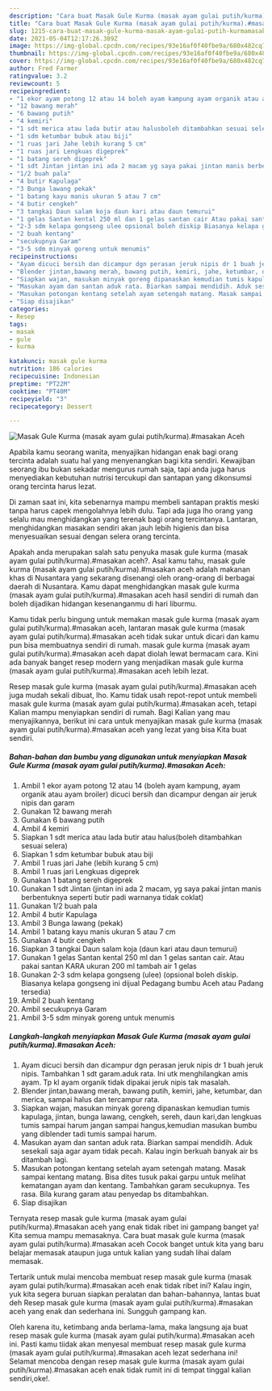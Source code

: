 ```yaml
---
description: "Cara buat Masak Gule Kurma (masak ayam gulai putih/kurma).#masakan Aceh yang lezat Untuk Jualan"
title: "Cara buat Masak Gule Kurma (masak ayam gulai putih/kurma).#masakan Aceh yang lezat Untuk Jualan"
slug: 1215-cara-buat-masak-gule-kurma-masak-ayam-gulai-putih-kurmamasakan-aceh-yang-lezat-untuk-jualan
date: 2021-05-04T12:17:26.389Z
image: https://img-global.cpcdn.com/recipes/93e16af0f40fbe9a/680x482cq70/masak-gule-kurma-masak-ayam-gulai-putihkurmamasakan-aceh-foto-resep-utama.jpg
thumbnail: https://img-global.cpcdn.com/recipes/93e16af0f40fbe9a/680x482cq70/masak-gule-kurma-masak-ayam-gulai-putihkurmamasakan-aceh-foto-resep-utama.jpg
cover: https://img-global.cpcdn.com/recipes/93e16af0f40fbe9a/680x482cq70/masak-gule-kurma-masak-ayam-gulai-putihkurmamasakan-aceh-foto-resep-utama.jpg
author: Fred Farmer
ratingvalue: 3.2
reviewcount: 5
recipeingredient:
- "1 ekor ayam potong 12 atau 14 boleh ayam kampung ayam organik atau ayam broiler dicuci bersih dan dicampur dengan air jeruk nipis dan garam"
- "12 bawang merah"
- "6 bawang putih"
- "4 kemiri"
- "1 sdt merica atau lada butir atau halusboleh ditambahkan sesuai selera"
- "1 sdm ketumbar bubuk atau biji"
- "1 ruas jari Jahe lebih kurang 5 cm"
- "1 ruas jari Lengkuas digeprek"
- "1 batang sereh digeprek"
- "1 sdt Jintan jintan ini ada 2 macam yg saya pakai jintan manis berbentuknya seperti butir padi warnanya tidak coklat"
- "1/2 buah pala"
- "4 butir Kapulaga"
- "3 Bunga lawang pekak"
- "1 batang kayu manis ukuran 5 atau 7 cm"
- "4 butir cengkeh"
- "3 tangkai Daun salam koja daun kari atau daun temurui"
- "1 gelas Santan kental 250 ml dan 1 gelas santan cair Atau pakai santan KARA ukuran 200 ml tambah air 1 gelas"
- "2-3 sdm kelapa gongseng ulee opsional boleh diskip Biasanya kelapa gongseng ini dijual Pedagang bumbu Aceh atau Padang tersedia"
- "2 buah kentang"
- "secukupnya Garam"
- "3-5 sdm minyak goreng untuk menumis"
recipeinstructions:
- "Ayam dicuci bersih dan dicampur dgn perasan jeruk nipis dr 1 buah jeruk nipis. Tambahkan 1 sdt garam.aduk rata. Ini utk menghilangkan amis ayam. Tp kl ayam organik tidak dipakai jeruk nipis tak masalah."
- "Blender jintan,bawang merah, bawang putih, kemiri, jahe, ketumbar, dan merica, sampai halus dan tercampur rata."
- "Siapkan wajan, masukan minyak goreng dipanaskan kemudian tumis kapulaga, jintan, bunga lawang, cengkeh, sereh, daun kari,dan lengkuas tumis sampai harum jangan sampai hangus,kemudian masukan bumbu yang diblender tadi tumis sampai harum."
- "Masukan ayam dan santan aduk rata. Biarkan sampai mendidih. Aduk sesekali saja agar ayam tidak pecah. Kalau ingin berkuah banyak air bs ditambah lagi."
- "Masukan potongan kentang setelah ayam setengah matang. Masak sampai kentang matang. Bisa dites tusuk pakai garpu untuk melihat kematangan ayam dan kentang. Tambahkan garam secukupnya. Tes rasa. Bila kurang garam atau penyedap bs ditambahkan."
- "Siap disajikan"
categories:
- Resep
tags:
- masak
- gule
- kurma

katakunci: masak gule kurma 
nutrition: 186 calories
recipecuisine: Indonesian
preptime: "PT22M"
cooktime: "PT40M"
recipeyield: "3"
recipecategory: Dessert

---
```



![Masak Gule Kurma (masak ayam gulai putih/kurma).#masakan Aceh](https://img-global.cpcdn.com/recipes/93e16af0f40fbe9a/680x482cq70/masak-gule-kurma-masak-ayam-gulai-putihkurmamasakan-aceh-foto-resep-utama.jpg)

Apabila kamu seorang wanita, menyajikan hidangan enak bagi orang tercinta adalah suatu hal yang menyenangkan bagi kita sendiri. Kewajiban seorang ibu bukan sekadar mengurus rumah saja, tapi anda juga harus menyediakan kebutuhan nutrisi tercukupi dan santapan yang dikonsumsi orang tercinta harus lezat.

Di zaman  saat ini, kita sebenarnya mampu membeli santapan praktis meski tanpa harus capek mengolahnya lebih dulu. Tapi ada juga lho orang yang selalu mau menghidangkan yang terenak bagi orang tercintanya. Lantaran, menghidangkan masakan sendiri akan jauh lebih higienis dan bisa menyesuaikan sesuai dengan selera orang tercinta. 



Apakah anda merupakan salah satu penyuka masak gule kurma (masak ayam gulai putih/kurma).#masakan aceh?. Asal kamu tahu, masak gule kurma (masak ayam gulai putih/kurma).#masakan aceh adalah makanan khas di Nusantara yang sekarang disenangi oleh orang-orang di berbagai daerah di Nusantara. Kamu dapat menghidangkan masak gule kurma (masak ayam gulai putih/kurma).#masakan aceh hasil sendiri di rumah dan boleh dijadikan hidangan kesenanganmu di hari liburmu.

Kamu tidak perlu bingung untuk memakan masak gule kurma (masak ayam gulai putih/kurma).#masakan aceh, lantaran masak gule kurma (masak ayam gulai putih/kurma).#masakan aceh tidak sukar untuk dicari dan kamu pun bisa membuatnya sendiri di rumah. masak gule kurma (masak ayam gulai putih/kurma).#masakan aceh dapat diolah lewat bermacam cara. Kini ada banyak banget resep modern yang menjadikan masak gule kurma (masak ayam gulai putih/kurma).#masakan aceh lebih lezat.

Resep masak gule kurma (masak ayam gulai putih/kurma).#masakan aceh juga mudah sekali dibuat, lho. Kamu tidak usah repot-repot untuk membeli masak gule kurma (masak ayam gulai putih/kurma).#masakan aceh, tetapi Kalian mampu menyiapkan sendiri di rumah. Bagi Kalian yang mau menyajikannya, berikut ini cara untuk menyajikan masak gule kurma (masak ayam gulai putih/kurma).#masakan aceh yang lezat yang bisa Kita buat sendiri.

<!--inarticleads1-->

##### Bahan-bahan dan bumbu yang digunakan untuk menyiapkan Masak Gule Kurma (masak ayam gulai putih/kurma).#masakan Aceh:

1. Ambil 1 ekor ayam potong 12 atau 14 (boleh ayam kampung, ayam organik atau ayam broiler) dicuci bersih dan dicampur dengan air jeruk nipis dan garam
1. Gunakan 12 bawang merah
1. Gunakan 6 bawang putih
1. Ambil 4 kemiri
1. Siapkan 1 sdt merica atau lada butir atau halus(boleh ditambahkan sesuai selera)
1. Siapkan 1 sdm ketumbar bubuk atau biji
1. Ambil 1 ruas jari Jahe (lebih kurang 5 cm)
1. Ambil 1 ruas jari Lengkuas digeprek
1. Gunakan 1 batang sereh digeprek
1. Gunakan 1 sdt Jintan (jintan ini ada 2 macam, yg saya pakai jintan manis berbentuknya seperti butir padi warnanya tidak coklat)
1. Gunakan 1/2 buah pala
1. Ambil 4 butir Kapulaga
1. Ambil 3 Bunga lawang (pekak)
1. Ambil 1 batang kayu manis ukuran 5 atau 7 cm
1. Gunakan 4 butir cengkeh
1. Siapkan 3 tangkai Daun salam koja (daun kari atau daun temurui)
1. Gunakan 1 gelas Santan kental 250 ml dan 1 gelas santan cair. Atau pakai santan KARA ukuran 200 ml tambah air 1 gelas
1. Gunakan 2-3 sdm kelapa gongseng (ulee) (opsional boleh diskip. Biasanya kelapa gongseng ini dijual Pedagang bumbu Aceh atau Padang tersedia)
1. Ambil 2 buah kentang
1. Ambil secukupnya Garam
1. Ambil 3-5 sdm minyak goreng untuk menumis




<!--inarticleads2-->

##### Langkah-langkah menyiapkan Masak Gule Kurma (masak ayam gulai putih/kurma).#masakan Aceh:

1. Ayam dicuci bersih dan dicampur dgn perasan jeruk nipis dr 1 buah jeruk nipis. Tambahkan 1 sdt garam.aduk rata. Ini utk menghilangkan amis ayam. Tp kl ayam organik tidak dipakai jeruk nipis tak masalah.
1. Blender jintan,bawang merah, bawang putih, kemiri, jahe, ketumbar, dan merica, sampai halus dan tercampur rata.
1. Siapkan wajan, masukan minyak goreng dipanaskan kemudian tumis kapulaga, jintan, bunga lawang, cengkeh, sereh, daun kari,dan lengkuas tumis sampai harum jangan sampai hangus,kemudian masukan bumbu yang diblender tadi tumis sampai harum.
1. Masukan ayam dan santan aduk rata. Biarkan sampai mendidih. Aduk sesekali saja agar ayam tidak pecah. Kalau ingin berkuah banyak air bs ditambah lagi.
1. Masukan potongan kentang setelah ayam setengah matang. Masak sampai kentang matang. Bisa dites tusuk pakai garpu untuk melihat kematangan ayam dan kentang. Tambahkan garam secukupnya. Tes rasa. Bila kurang garam atau penyedap bs ditambahkan.
1. Siap disajikan




Ternyata resep masak gule kurma (masak ayam gulai putih/kurma).#masakan aceh yang enak tidak ribet ini gampang banget ya! Kita semua mampu memasaknya. Cara buat masak gule kurma (masak ayam gulai putih/kurma).#masakan aceh Cocok banget untuk kita yang baru belajar memasak ataupun juga untuk kalian yang sudah lihai dalam memasak.

Tertarik untuk mulai mencoba membuat resep masak gule kurma (masak ayam gulai putih/kurma).#masakan aceh enak tidak ribet ini? Kalau ingin, yuk kita segera buruan siapkan peralatan dan bahan-bahannya, lantas buat deh Resep masak gule kurma (masak ayam gulai putih/kurma).#masakan aceh yang enak dan sederhana ini. Sungguh gampang kan. 

Oleh karena itu, ketimbang anda berlama-lama, maka langsung aja buat resep masak gule kurma (masak ayam gulai putih/kurma).#masakan aceh ini. Pasti kamu tiidak akan menyesal membuat resep masak gule kurma (masak ayam gulai putih/kurma).#masakan aceh lezat sederhana ini! Selamat mencoba dengan resep masak gule kurma (masak ayam gulai putih/kurma).#masakan aceh enak tidak rumit ini di tempat tinggal kalian sendiri,oke!.

